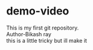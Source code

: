 # demo-video
This is my first  git repository.
<br>
Author-Bikash ray
<br>
this is a little tricky but ill make it
